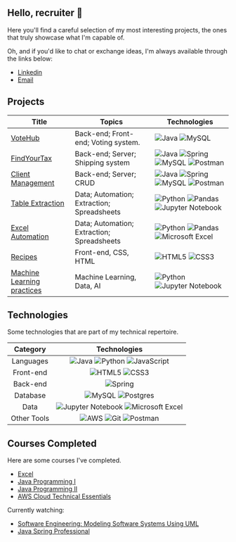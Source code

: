## Hello, recruiter 👻

Here you'll find a careful selection of my most interesting projects, the ones that truly showcase what I'm capable of.

Oh, and if you'd like to chat or exchange ideas, I'm always available through the links below:

- [Linkedin](https://www.linkedin.com/in/kaiovsb)
- [Email](mailto:kaiovsbarbosa@gmail.com)

## Projects
| Title | Topics | Technologies |
|--|---------------------------------------------------|--|
|[VoteHub](https://github.com/kvsbarbosa/votehub) | Back-end; Front-end; Voting system. | ![Java](https://img.shields.io/badge/java-%23ED8B00.svg?style=for-the-badge&logo=openjdk&logoColor=white) ![MySQL](https://img.shields.io/badge/mysql-%2300f.svg?style=for-the-badge&logo=mysql&logoColor=white) |
| [FindYourTax](https://github.com/kvsbarbosa/findYourTax) | Back-end; Server; Shipping system | ![Java](https://img.shields.io/badge/java-%23ED8B00.svg?style=for-the-badge&logo=openjdk&logoColor=white) ![Spring](https://img.shields.io/badge/spring-%236DB33F.svg?style=for-the-badge&logo=spring&logoColor=white) ![MySQL](https://img.shields.io/badge/mysql-%2300f.svg?style=for-the-badge&logo=mysql&logoColor=white) ![Postman](https://img.shields.io/badge/Postman-FF6C37?style=for-the-badge&logo=postman&logoColor=white) |
| [Client Management](https://github.com/kvsbarbosa/clients-challenge) | Back-end; Server; CRUD | ![Java](https://img.shields.io/badge/java-%23ED8B00.svg?style=for-the-badge&logo=openjdk&logoColor=white) ![Spring](https://img.shields.io/badge/spring-%236DB33F.svg?style=for-the-badge&logo=spring&logoColor=white) ![MySQL](https://img.shields.io/badge/mysql-%2300f.svg?style=for-the-badge&logo=mysql&logoColor=white) ![Postman](https://img.shields.io/badge/Postman-FF6C37?style=for-the-badge&logo=postman&logoColor=white) |
 | [Table Extraction](https://github.com/kvsbarbosa/table-extraction)| Data; Automation; Extraction; Spreadsheets | ![Python](https://img.shields.io/badge/python-3670A0?style=for-the-badge&logo=python&logoColor=ffdd54) ![Pandas](https://img.shields.io/badge/pandas-%23150458.svg?style=for-the-badge&logo=pandas&logoColor=white) ![Jupyter Notebook](https://img.shields.io/badge/jupyter-%23FA0F00.svg?style=for-the-badge&logo=jupyter&logoColor=white) |
| [Excel Automation](https://github.com/kvsbarbosa/automate-excel) | Data; Automation; Extraction; Spreadsheets | ![Python](https://img.shields.io/badge/python-3670A0?style=for-the-badge&logo=python&logoColor=ffdd54) ![Pandas](https://img.shields.io/badge/pandas-%23150458.svg?style=for-the-badge&logo=pandas&logoColor=white) ![Microsoft Excel](https://img.shields.io/badge/Microsoft_Excel-217346?style=for-the-badge&logo=microsoft-excel&logoColor=white)
| [Recipes](https://kvsbarbosa.github.io/br-recipes/) | Front-end, CSS, HTML | ![HTML5](https://img.shields.io/badge/html5-%23E34F26.svg?style=for-the-badge&logo=html5&logoColor=white) ![CSS3](https://img.shields.io/badge/css3-%231572B6.svg?style=for-the-badge&logo=css3&logoColor=white) |
| [Machine Learning practices](https://github.com/kvsbarbosa/ML-practices) | Machine Learning, Data, AI | ![Python](https://img.shields.io/badge/python-3670A0?style=for-the-badge&logo=python&logoColor=ffdd54) ![Jupyter Notebook](https://img.shields.io/badge/jupyter-%23FA0F00.svg?style=for-the-badge&logo=jupyter&logoColor=white) |




## Technologies

Some technologies that are part of my technical repertoire.
<br>

|   Category  |            Technologies             |
|:------------:|:----------------------------------:|
|   Languages  | ![Java](https://img.shields.io/badge/java-%23ED8B00.svg?style=for-the-badge&logo=openjdk&logoColor=white) ![Python](https://img.shields.io/badge/python-3670A0?style=for-the-badge&logo=python&logoColor=ffdd54) ![JavaScript](https://img.shields.io/badge/javascript-%23323330.svg?style=for-the-badge&logo=javascript&logoColor=%23F7DF1E) 
| Front-end | ![HTML5](https://img.shields.io/badge/html5-%23E34F26.svg?style=for-the-badge&logo=html5&logoColor=white) ![CSS3](https://img.shields.io/badge/css3-%231572B6.svg?style=for-the-badge&logo=css3&logoColor=white)
|   Back-end   | ![Spring](https://img.shields.io/badge/spring-%236DB33F.svg?style=for-the-badge&logo=spring&logoColor=white) |
|   Database    | ![MySQL](https://img.shields.io/badge/mysql-%2300f.svg?style=for-the-badge&logo=mysql&logoColor=white) ![Postgres](https://img.shields.io/badge/postgres-%23316192.svg?style=for-the-badge&logo=postgresql&logoColor=white)
|   Data | ![Jupyter Notebook](https://img.shields.io/badge/jupyter-%23FA0F00.svg?style=for-the-badge&logo=jupyter&logoColor=white) ![Microsoft Excel](https://img.shields.io/badge/Microsoft_Excel-217346?style=for-the-badge&logo=microsoft-excel&logoColor=white)
| Other Tools | ![AWS](https://img.shields.io/badge/AWS-%23FF9900.svg?style=for-the-badge&logo=amazon-aws&logoColor=white) ![Git](https://img.shields.io/badge/git-%23F05033.svg?style=for-the-badge&logo=git&logoColor=white) ![Postman](https://img.shields.io/badge/Postman-FF6C37?style=for-the-badge&logo=postman&logoColor=white) |
 
## Courses Completed

Here are some courses I've completed.

- [Excel](https://www.ev.org.br/trilhas-de-conhecimento/excel-2016-do-basico-ao-avancado)
- [Java Programming I](https://java-programming.mooc.fi/)
- [Java Programming II](https://java-programming.mooc.fi/)
- [AWS Cloud Technical Essentials](https://www.coursera.org/learn/aws-cloud-technical-essentials)

Currently watching:

- [Software Engineering: Modeling Software Systems Using UML](https://www.coursera.org/learn/software-engineering-modeling-software-systems-using-uml)
- [Java Spring Professional](https://devsuperior.com.br/curso-java-spring-professional)



